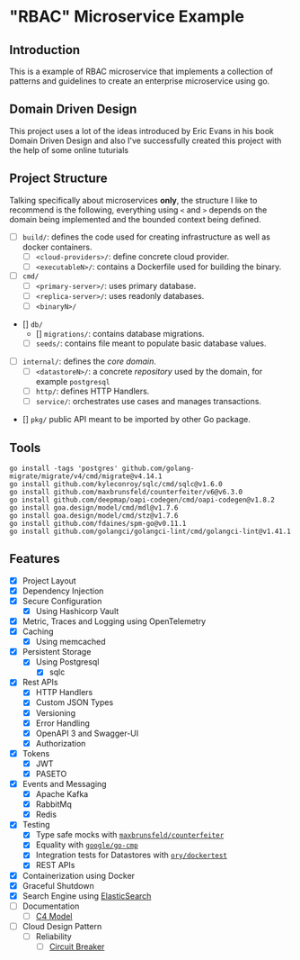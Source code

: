 # "RBAC" Microservice Example

## Introduction
This is a example of RBAC microservice that implements a collection of patterns and guidelines to create an enterprise microservice using go. 

## Domain Driven Design
This project uses a lot of the ideas introduced by Eric Evans in his book Domain Driven Design and also I've successfully created this project with the help of some online tuturials

## Project Structure
Talking specifically about microservices **only**, the structure I like to recommend is the following, everything using `<` and `>` depends on the domain being implemented and the bounded context being defined.

- [ ] `build/`: defines the code used for creating infrastructure as well as docker containers.
  - [ ] `<cloud-providers>/`: define concrete cloud provider.
  - [ ] `<executableN>/`: contains a Dockerfile used for building the binary.
- [ ] `cmd/`
  - [ ] `<primary-server>/`: uses primary database.
  - [ ] `<replica-server>/`: uses readonly databases.
  - [ ] `<binaryN>/`
- [] `db/`
  - [] `migrations/`: contains database migrations.
  - [ ] `seeds/`: contains file meant to populate basic database values.
- [ ] `internal/`: defines the _core domain_.
  - [ ] `<datastoreN>/`: a concrete _repository_ used by the domain, for example `postgresql`
  - [ ] `http/`: defines HTTP Handlers.
  - [ ] `service/`: orchestrates use cases and manages transactions.
- [] `pkg/` public API meant to be imported by other Go package.

## Tools
```
go install -tags 'postgres' github.com/golang-migrate/migrate/v4/cmd/migrate@v4.14.1
go install github.com/kyleconroy/sqlc/cmd/sqlc@v1.6.0
go install github.com/maxbrunsfeld/counterfeiter/v6@v6.3.0
go install github.com/deepmap/oapi-codegen/cmd/oapi-codegen@v1.8.2
go install goa.design/model/cmd/mdl@v1.7.6
go install goa.design/model/cmd/stz@v1.7.6
go install github.com/fdaines/spm-go@v0.11.1
go install github.com/golangci/golangci-lint/cmd/golangci-lint@v1.41.1
```
## Features
- [X] Project Layout 
- [X] Dependency Injection 
- [X] Secure Configuration
  - [X] Using Hashicorp Vault
- [X] Metric, Traces and Logging using OpenTelemetry
- [X] Caching 
  - [X] Using memcached
- [X] Persistent Storage
  - [X] Using Postgresql
    - [X] sqlc
- [X] Rest APIs
  - [X] HTTP Handlers
  - [X] Custom JSON Types
  - [X] Versioning 
  - [X] Error Handling
  - [X] OpenAPI 3 and Swagger-UI
  - [X] Authorization
- [X] Tokens
  - [X] JWT
  - [X] PASETO
- [X] Events and Messaging
  - [X] Apache Kafka
  - [X] RabbitMq
  - [X] Redis
- [X] Testing
  - [X] Type safe mocks with [`maxbrunsfeld/counterfeiter`](https://github.com/maxbrunsfeld/counterfeiter)
  - [X] Equality with [`google/go-cmp`](https://github.com/google/go-cmp)
  - [X] Integration tests for Datastores with [`ory/dockertest`](https://github.com/ory/dockertest)
  - [X] REST APIs
- [X] Containerization using Docker
- [X] Graceful Shutdown
- [X] Search Engine using [ElasticSearch](https://www.elastic.co/elasticsearch/)
- [ ] Documentation
  - [ ] [C4 Model](https://c4model.com/)
- [ ] Cloud Design Pattern
  - [ ] Reliability
    - [ ] [Circuit Breaker](https://en.wikipedia.org/wiki/Circuit_breaker_design_pattern)
